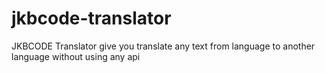 # jkbcode-translator
JKBCODE Translator give you translate any text from language to another language without using any api
